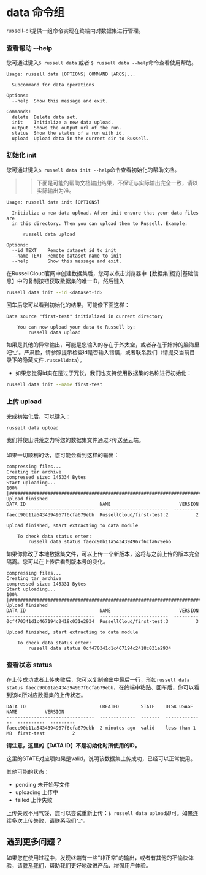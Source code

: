 # data 命令组
russell-cli提供一组命令实现在终端内对数据集进行管理。

### 查看帮助 --help

您可通过键入`$ russell data` 或者 `$ russell data --help`命令查看使用帮助。


```
Usage: russell data [OPTIONS] COMMAND [ARGS]...

  Subcommand for data operations

Options:
  --help  Show this message and exit.

Commands:
  delete  Delete data set.
  init    Initialize a new data upload.
  output  Shows the output url of the run.
  status  Show the status of a run with id.
  upload  Upload data in the current dir to Russell.
```


### 初始化 init

您可通过键入`$ russell data init --help`命令查看初始化的帮助文档。

>>下面是可能的帮助文档输出结果，不保证与实际输出完全一致，请以实际输出为准。

```
Usage: russell data init [OPTIONS]

  Initialize a new data upload. After init ensure that your data files are
  in this directory. Then you can upload them to Russell. Example:

      russell data upload

Options:
  --id TEXT    Remote dataset id to init
  --name TEXT  Remote dataset name to init
  --help       Show this message and exit.
```

在RussellCloud官网中创建数据集后，您可以点击浏览器中【数据集\|概览\|基础信息】中的复制按钮获取数据集的唯一ID，然后键入

```bash
russell data init --id <dataset-id>
```

回车后您可以看到初始化的结果，可能像下面这样：

```
Data source "first-test" initialized in current directory

    You can now upload your data to Russell by:
        russell data upload
```

如果是其他的异常输出，可能是您输入的<dataset-id>存在于外太空，或者存在于婶婶的脑海里吧^\_^。严肃脸，请参照提示检查id是否输入错误，或者联系我们（请提交当前目录下的隐藏文件`.russelldata`）。

- 如果您觉得id实在是过于冗长，我们也支持使用数据集的名称进行初始化：
```bash
russell data init --name first-test
```


### 上传 upload

完成初始化后，可以键入：
```bash
russell data upload
```

我们将使出洪荒之力将您的数据集文件通过⚡️传送至云端。

如果一切顺利的话，您可能会看到这样的输出：

```
compressing files...
Creating tar archive
compressed size: 145334 Bytes
Start uploading...
100% |########################################################################|
Upload finished
DATA ID                           NAME                         VERSION
--------------------------------  -------------------------  ---------
faecc90b11a5434394967f6cfa679ebb  RussellCloud/first-test:2          2

Upload finished, start extracting to data module

    To check data status enter:
        russell data status faecc90b11a5434394967f6cfa679ebb
```

如果你修改了本地数据集文件，可以上传一个新版本，这将与之前上传的版本完全隔离。您可以在上传后看到版本号的变化。

```
compressing files...
Creating tar archive
compressed size: 145331 Bytes
Start uploading...
100% |########################################################################|
Upload finished
DATA ID                           NAME                         VERSION
--------------------------------  -------------------------  ---------
0cf470341d1c467194c2418c031e2934  RussellCloud/first-test:3          3

Upload finished, start extracting to data module

    To check data status enter:
        russell data status 0cf470341d1c467194c2418c031e2934
```

### 查看状态 status

在上传成功或者上传失败后，您可以复制输出中最后一行，形如`russell data status faecc90b11a5434394967f6cfa679ebb`，在终端中粘贴、回车后，你可以看到该id所对应数据集的上传状态。

```
DATA ID                           CREATED        STATE    DISK USAGE      NAME          VERSION
--------------------------------  -------------  -------  --------------  ----------  ---------
faecc90b11a5434394967f6cfa679ebb  2 minutes ago  valid    less than 1 MB  first-test          2
```

**请注意，这里的【DATA ID】不是初始化时所使用的ID。**

这里的STATE对应项如果是valid，说明该数据集上传成功，已经可以正常使用。

其他可能的状态：
- pending 未开始写文件
- uploading 上传中
- failed 上传失败

上传失败不用气馁，您可以尝试重新上传：`$ russell data upload`即可。如果连续多次上传失败，请联系我们^\_^。

## 遇到更多问题？

如果您在使用过程中，发现终端有一些“非正常”的输出，或者有其他的不愉快体验，请[联系我们](/contact-us.md)，帮助我们更好地改进产品、增强用户体验。





